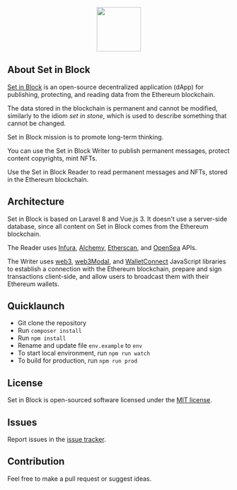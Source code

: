 <p align="center"><a href="https://setinblock.com" target="_blank"><img src="https://setinblock.com/img/logo-github.png" width="100"></a></p>

## About Set in Block

[Set in Block](https://setinblock.com) is an open-source decentralized application (dApp) for publishing, protecting, and reading data from the Ethereum blockchain.

The data stored in the blockchain is permanent and cannot be modified, similarly to the idiom <i>set in stone</i>, which is used to describe something that cannot be changed.

Set in Block mission is to promote long-term thinking.

You can use the Set in Block Writer to publish permanent messages, protect content copyrights, mint NFTs.

Use the Set in Block Reader to read permanent messages and NFTs, stored in the Ethereum blockchain.

## Architecture

Set in Block is based on Laravel 8 and Vue.js 3. It doesn't use a server-side database, since all content on Set in Block comes from the Ethereum blockchain.

The Reader uses [Infura](https://infura.io/), [Alchemy](https://www.alchemy.com/), [Etherscan](https://etherscan.io/), and [OpenSea](https://opensea.io/) APIs.

The Writer uses [web3](https://github.com/ChainSafe/web3.js), [web3Modal](https://github.com/Web3Modal/web3modal), and [WalletConnect](https://github.com/WalletConnect/walletconnect-monorepo) JavaScript libraries to establish a connection with the Ethereum blockchain, prepare and sign transactions client-side, and allow users to broadcast them with their Ethereum wallets.
## Quicklaunch

- Git clone the repository
- Run `composer install`
- Run `npm install`
- Rename and update file `env.example` to `env`
- To start local environment, run `npm run watch`
- To build for production, run `npm run prod`

## License

Set in Block is open-sourced software licensed under the [MIT license](https://opensource.org/licenses/MIT).

## Issues

Report issues in the [issue tracker](https://github.com/giekaton/set-in-block/issues).

## Contribution

Feel free to make a pull request or suggest ideas.